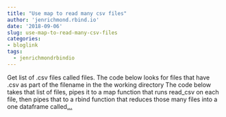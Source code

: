 ```yaml
---
title: "Use map to read many csv files"
author: 'jenrichmond.rbind.io'
date: '2018-09-06'
slug: use-map-to-read-many-csv-files
categories:
- bloglink
tags:
  - jenrichmondrbindio
---
```


Get list of .csv files called files. The code below looks for files that have .csv as part of the filename in the the working directory The code below takes that list of files, pipes it to a map function that runs read_csv on each file, then pipes that to a rbind function that reduces those many files into a one dataframe called[... <i class="fas fa-external-link-alt"></i>](http://jenrichmond.rbind.io/post/use-map-to-read-many-csv-files/)

